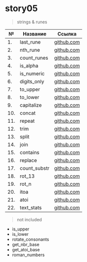 # story05

> strings & runes

| №   | Название     | Ссылка                       |
| --- | ------------ | ---------------------------- |
| 1.  | last_rune    | [github.com](./last_rune)    |
| 2.  | nth_rune     | [github.com](./nth_rune)     |
| 3.  | count_runes  | [github.com](./count_runes)  |
| 4.  | is_alpha     | [github.com](./is_alpha)     |
| 5.  | is_numeric   | [github.com](./is_numeric)   |
| 6.  | digits_only  | [github.com](./digits_only)  |
| 7.  | to_upper     | [github.com](./to_upper)     |
| 8.  | to_lower     | [github.com](./to_lower)     |
| 9.  | capitalize   | [github.com](./capitalize)   |
| 10. | concat       | [github.com](./concat)       |
| 11. | repeat       | [github.com](./repeat)       |
| 12. | trim         | [github.com](./trim)         |
| 13. | split        | [github.com](./split)        |
| 14. | join         | [github.com](./join)         |
| 15. | contains     | [github.com](./contains)     |
| 16. | replace      | [github.com](./replace)      |
| 17. | count_substr | [github.com](./count_substr) |
| 18. | rot_13       | [github.com](./rot_13)       |
| 19. | rot_n        | [github.com](./rot_n)        |
| 20. | itoa         | [github.com](./itoa)         |
| 21. | atoi         | [github.com](./atoi)         |
| 22. | text_stats   | [github.com](./text_stats)   |

> not included

- is_upper
- is_lower
- rotate_consonants
- get_nbr_base
- get_atoi_base
- roman_numbers
